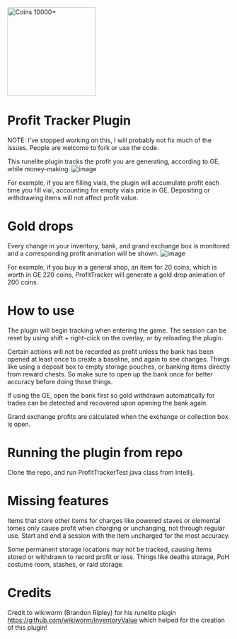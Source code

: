  <img src="https://oldschool.runescape.wiki/images/Coins_detail.png?404bc" width="200" title="Coins 10000+">
 
 
# Profit Tracker Plugin
NOTE: I've stopped working on this, I will probably not fix much of the issues. People are welcome to fork or use the code.


This runelite plugin tracks the profit you are generating, according to GE, while money-making.
![image](https://user-images.githubusercontent.com/8212109/94357201-5d4c1780-009f-11eb-9c73-17c279edd613.png)

For example, if you are filling vials, the plugin will accumulate profit each time you fill vial, accounting for empty vials price in GE.
Depositing or withdrawing items will not affect profit value.


# Gold drops
Every change in your inventory, bank, and grand exchange box is monitored and a corresponding profit animation will be shown.
![image](https://user-images.githubusercontent.com/8212109/94357070-393c0680-009e-11eb-96a1-8fa7469ee6e1.png)

For example, if you buy in a general shop, an item for 20 coins, which is worth in GE 220 coins,
ProfitTracker will generate a gold drop animation of 200 coins.

# How to use
The plugin will begin tracking when entering the game. The session can be reset by using shift + right-click on the overlay, or by reloading the plugin.

Certain actions will not be recorded as profit unless the bank has been opened at least once to create a baseline, and again to see changes. Things like using a deposit box to empty storage pouches, or banking items directly from reward chests. So make sure to open up the bank once for better accuracy before doing those things.

If using the GE, open the bank first so gold withdrawn automatically for trades can be detected and recovered upon opening the bank again.

Grand exchange profits are calculated when the exchange or collection box is open.

# Running the plugin from repo
Clone the repo, and run ProfitTrackerTest java class from Intellij.

# Missing features
Items that store other items for charges like powered staves or elemental tomes only cause profit when charging or unchanging, not through regular use. Start and end a session with the item uncharged for the most accuracy.

Some permanent storage locations may not be tracked, causing items stored or withdrawn to record profit or loss. Things like deaths storage, PoH costume room, stashes, or raid storage.

# Credits
Credit to wikiworm (Brandon Ripley) for his runelite plugin
https://github.com/wikiworm/InventoryValue
which helped for the creation of this plugin!